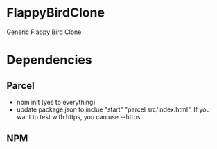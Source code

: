 # FlappyBirdClone
Generic Flappy Bird Clone

# Dependencies

## Parcel
- npm init (yes to everything)
- update package.json to inclue "start" "parcel src/index.html". If you want to test with https, you can use --https

## NPM
